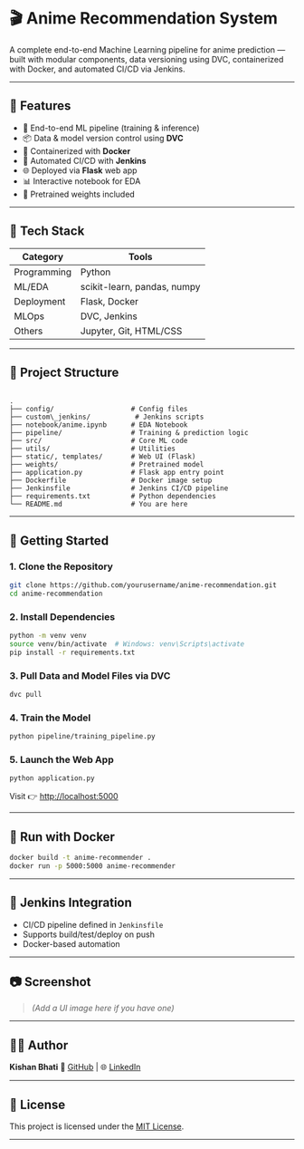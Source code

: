 
# 🎬 Anime Recommendation System

A complete end-to-end Machine Learning pipeline for anime prediction — built with modular components, data versioning using DVC, containerized with Docker, and automated CI/CD via Jenkins.

---

## 📌 Features

- 🔁 End-to-end ML pipeline (training & inference)
- 📦 Data & model version control using **DVC**
- 🐳 Containerized with **Docker**
- 🔧 Automated CI/CD with **Jenkins**
- 🌐 Deployed via **Flask** web app
- 📊 Interactive notebook for EDA
- 🧠 Pretrained weights included

---

## 🧠 Tech Stack

| Category      | Tools |
|---------------|---------------------------|
| Programming   | Python |
| ML/EDA        | scikit-learn, pandas, numpy |
| Deployment    | Flask, Docker |
| MLOps         | DVC, Jenkins |
| Others        | Jupyter, Git, HTML/CSS |

---

## 📁 Project Structure

```

.
├── config/                   # Config files
├── custom\_jenkins/           # Jenkins scripts
├── notebook/anime.ipynb      # EDA Notebook
├── pipeline/                 # Training & prediction logic
├── src/                      # Core ML code
├── utils/                    # Utilities
├── static/, templates/       # Web UI (Flask)
├── weights/                  # Pretrained model
├── application.py            # Flask app entry point
├── Dockerfile                # Docker image setup
├── Jenkinsfile               # Jenkins CI/CD pipeline
├── requirements.txt          # Python dependencies
└── README.md                 # You are here

````

---

## 🚀 Getting Started

### 1. Clone the Repository

```bash
git clone https://github.com/yourusername/anime-recommendation.git
cd anime-recommendation
````

### 2. Install Dependencies

```bash
python -m venv venv
source venv/bin/activate  # Windows: venv\Scripts\activate
pip install -r requirements.txt
```

### 3. Pull Data and Model Files via DVC

```bash
dvc pull
```

### 4. Train the Model

```bash
python pipeline/training_pipeline.py
```

### 5. Launch the Web App

```bash
python application.py
```

Visit 👉 [http://localhost:5000](http://localhost:5000)

---

## 🐳 Run with Docker

```bash
docker build -t anime-recommender .
docker run -p 5000:5000 anime-recommender
```

---

## 🔁 Jenkins Integration

* CI/CD pipeline defined in `Jenkinsfile`
* Supports build/test/deploy on push
* Docker-based automation

---

## 📷 Screenshot

> *(Add a UI image here if you have one)*

---

## 🙋‍♂️ Author

**Kishan Bhati**
🔗 [GitHub](https://github.com/Bhati90) | 🌐 [LinkedIn](https://linkedin.com/in/kishan-bhati-565b66236/)

---

## 📄 License

This project is licensed under the [MIT License](LICENSE).

---


